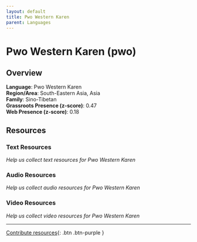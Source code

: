 ```yaml
---
layout: default
title: Pwo Western Karen
parent: Languages
---
```


# Pwo Western Karen (pwo)

## Overview

**Language**: Pwo Western Karen  
**Region/Area**: South-Eastern Asia, Asia  
**Family**: Sino-Tibetan  
**Grassroots Presence (z-score)**: 0.47  
**Web Presence (z-score)**: 0.18  

## Resources

### Text Resources
*Help us collect text resources for Pwo Western Karen*

### Audio Resources
*Help us collect audio resources for Pwo Western Karen*

### Video Resources
*Help us collect video resources for Pwo Western Karen*

---

[Contribute resources](https://forms.office.com/e/1SfLJx3u1r){: .btn .btn-purple }
